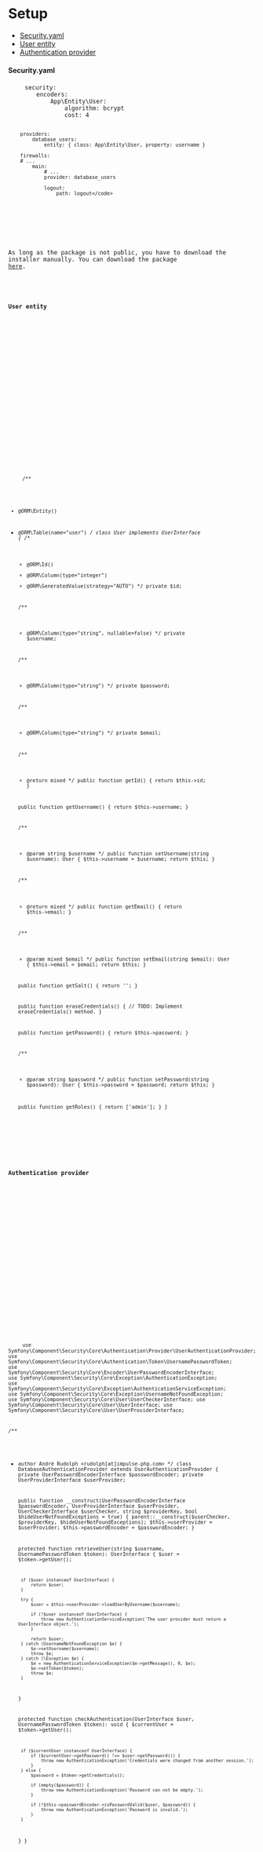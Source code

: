 <h1 class="doc-title">Setup</h1>

- [Security.yaml](#security-yaml)
- [User entity](#user-entity)
- [Authentication provider](#authentication-provider)


<a name="security-yaml"></a>
<h4>Security.yaml</h4>
  
<div>
  <div class="code-header">
    <div class="container-fluid">
        <div class="row">
          <div class="button red"></div>
          	<div class="button yellow"></div>
          	<div class="button green"></div>
        </div>
    </div>
  </div>
  <pre class="code-white imp-code line-numbers language-yaml">
	<code class="language-yaml">security:
		encoders:
			App\Entity\User:
				algorithm: bcrypt
				cost: 4
            
		providers:
			database_users:
				entity: { class: App\Entity\User, property: username }
            
		firewalls:
		# ...
			main:
				# ...
				provider: database_users

				logout:
					path: logout</code>
  </pre>
</div>

As long as the package is not public, you have to download the installer manually. You can download the package <a href="downloads/installer.zip" target="_blank">here</a>.

<a name="user-entity"></a>
<h4>User entity</h4>

<div>
  <div class="code-header">
    <div class="container-fluid">
        <div class="row">
          <div class="button red"></div>
          	<div class="button yellow"></div>
          	<div class="button green"></div>
        </div>
    </div>
  </div>
  <pre class="code-white imp-code line-numbers language-php">
	<code class="language-php"><?php
namespace App\Entity;
use Symfony\Component\Security\Core\User\UserInterface;
use Doctrine\ORM\Mapping as ORM;

/**
* @ORM\Entity()
* @ORM\Table(name="user")
*/
class User implements UserInterface
{
    /**
    * @ORM\Id()
    * @ORM\Column(type="integer")
    * @ORM\GeneratedValue(strategy="AUTO")
    */
    private $id;

    /**
    * @ORM\Column(type="string", nullable=false)
    */
    private $username;

    /**
    * @ORM\Column(type="string")
    */
    private $password;

    /**
    * @ORM\Column(type="string")
    */
    private $email;

    /**
    * @return mixed
    */
    public function getId()
    {
        return $this->id;
    }

    public function getUsername()
    {
        return $this->username;
    }

    /**
    * @param string $username
    */
    public function setUsername(string $username): User
    {
        $this->username = $username;
        return $this;
    }

    /**
    * @return mixed
    */
    public function getEmail()
    {
        return $this->email;
    }

    /**
    * @param mixed $email
    */
    public function setEmail(string $email): User
    {
        $this->email = $email;
        return $this;
    }

    public function getSalt()
    {
        return '';
    }

    public function eraseCredentials()
    {
        // TODO: Implement eraseCredentials() method.
    }

    public function getPassword()
    {
        return $this->password;
    }

    /**
    * @param string $password
    */
    public function setPassword(string $password): User
    {
        $this->password = $password;
        return $this;
    }

    public function getRoles()
    {
        return ['admin'];
    }
}</code>
  </pre>
</div>

<a name="authentication-provider"></a>
<h4>Authentication provider</h4>

<div>
  <div class="code-header">
    <div class="container-fluid">
        <div class="row">
          <div class="button red"></div>
          	<div class="button yellow"></div>
          	<div class="button green"></div>
        </div>
    </div>
  </div>
  <pre class="code-white imp-code line-numbers language-php">
	<code class="language-php"><?php
namespace App\Security;

use Symfony\Component\Security\Core\Authentication\Provider\UserAuthenticationProvider;
use Symfony\Component\Security\Core\Authentication\Token\UsernamePasswordToken;
use Symfony\Component\Security\Core\Encoder\UserPasswordEncoderInterface;
use Symfony\Component\Security\Core\Exception\AuthenticationException;
use Symfony\Component\Security\Core\Exception\AuthenticationServiceException;
use Symfony\Component\Security\Core\Exception\UsernameNotFoundException;
use Symfony\Component\Security\Core\User\UserCheckerInterface;
use Symfony\Component\Security\Core\User\UserInterface;
use Symfony\Component\Security\Core\User\UserProviderInterface;

/**
 * author André Rudolph <rudolph[at]impulse-php.com>
 */
class DatabaseAuthenticationProvider extends UserAuthenticationProvider
{
    private UserPasswordEncoderInterface $passwordEncoder;
    private UserProviderInterface $userProvider;

    public function __construct(UserPasswordEncoderInterface $passwordEncoder, UserProviderInterface $userProvider, UserCheckerInterface $userChecker, string $providerKey, bool $hideUserNotFoundExceptions = true)
    {
        parent::__construct($userChecker, $providerKey, $hideUserNotFoundExceptions);
        $this->userProvider = $userProvider;
        $this->passwordEncoder = $passwordEncoder;
    }

    protected function retrieveUser(string $username, UsernamePasswordToken $token): UserInterface
    {
        $user = $token->getUser();

        if ($user instanceof UserInterface) {
            return $user;
        }

        try {
            $user = $this->userProvider->loadUserByUsername($username);

            if (!$user instanceof UserInterface) {
                throw new AuthenticationServiceException('The user provider must return a UserInterface object.');
            }

            return $user;
        } catch (UsernameNotFoundException $e) {
            $e->setUsername($username);
            throw $e;
        } catch (\Exception $e) {
            $e = new AuthenticationServiceException($e->getMessage(), 0, $e);
            $e->setToken($token);
            throw $e;
        }
    }

    protected function checkAuthentication(UserInterface $user, UsernamePasswordToken $token): void
    {
        $currentUser = $token->getUser();

        if ($currentUser instanceof UserInterface) {
            if ($currentUser->getPassword() !== $user->getPassword()) {
                throw new AuthenticationException('Credentials were changed from another session.');
            }
        } else {
            $password = $token->getCredentials();

            if (empty($password)) {
                throw new AuthenticationException('Password can not be empty.');
            }

            if (!$this->passwordEncoder->isPasswordValid($user, $password)) {
                throw new AuthenticationException('Password is invalid.');
            }
        }
    }
}</code>
  </pre>
</div>